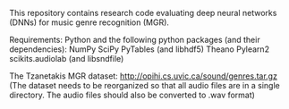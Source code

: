 This repository contains research code evaluating deep neural networks (DNNs) for music genre recognition (MGR).

Requirements:
Python and the following python packages (and their dependencies):
NumPy
SciPy
PyTables (and libhdf5)
Theano
Pylearn2
scikits.audiolab (and libsndfile)

The Tzanetakis MGR dataset: http://opihi.cs.uvic.ca/sound/genres.tar.gz
(The dataset needs to be reorganized so that all audio files are in a single directory. The audio files should also be converted to .wav format)


